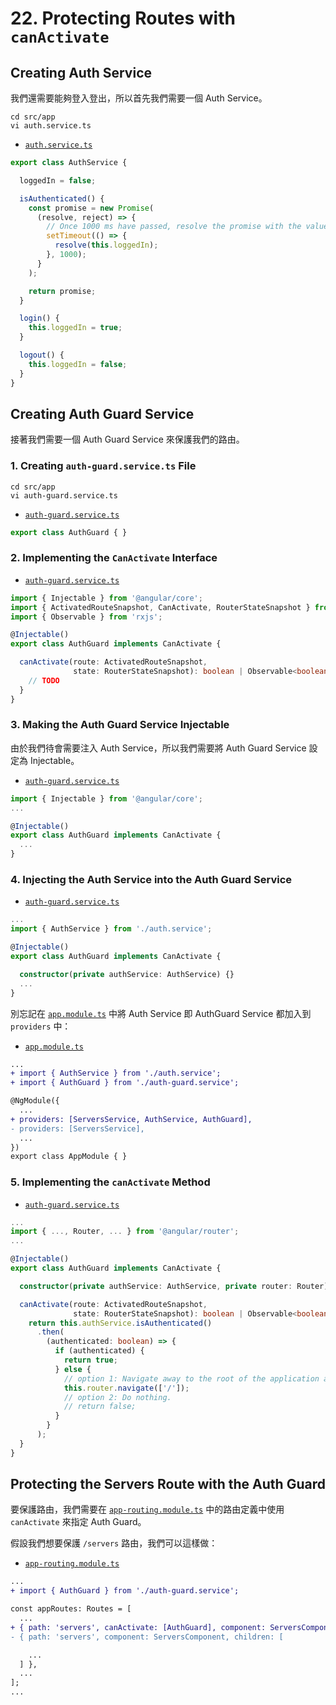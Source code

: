 # 22. Protecting Routes with `canActivate`

## Creating Auth Service

我們還需要能夠登入登出，所以首先我們需要一個 Auth Service。

```shell
cd src/app
vi auth.service.ts
```

- [`auth.service.ts`](../../routing-app/src/app/auth.service.ts)

```ts
export class AuthService {

  loggedIn = false;

  isAuthenticated() {
    const promise = new Promise(
      (resolve, reject) => {
        // Once 1000 ms have passed, resolve the promise with the value of this.loggedIn.
        setTimeout(() => {
          resolve(this.loggedIn);
        }, 1000);
      }
    );

    return promise;
  }

  login() {
    this.loggedIn = true;
  }

  logout() {
    this.loggedIn = false;
  }
}
```

## Creating Auth Guard Service

接著我們需要一個 Auth Guard Service 來保護我們的路由。

### 1. Creating `auth-guard.service.ts` File

```shell
cd src/app
vi auth-guard.service.ts
```

- [`auth-guard.service.ts`](../../routing-app/src/app/auth-guard.service.ts)

```ts
export class AuthGuard { }
```

### 2. Implementing the `CanActivate` Interface

- [`auth-guard.service.ts`](../../routing-app/src/app/auth-guard.service.ts)

```ts
import { Injectable } from '@angular/core';
import { ActivatedRouteSnapshot, CanActivate, RouterStateSnapshot } from '@angular/router';
import { Observable } from 'rxjs';

@Injectable()
export class AuthGuard implements CanActivate {

  canActivate(route: ActivatedRouteSnapshot, 
              state: RouterStateSnapshot): boolean | Observable<boolean> | Promise<boolean> {
    // TODO
  }
}
```


### 3. Making the Auth Guard Service Injectable

由於我們待會需要注入 Auth Service，所以我們需要將 Auth Guard Service 設定為 Injectable。

- [`auth-guard.service.ts`](../../routing-app/src/app/auth-guard.service.ts)

```ts
import { Injectable } from '@angular/core';
...

@Injectable()
export class AuthGuard implements CanActivate {
  ...
}
```

### 4. Injecting the Auth Service into the Auth Guard Service

- [`auth-guard.service.ts`](../../routing-app/src/app/auth-guard.service.ts)

```ts
...
import { AuthService } from './auth.service';

@Injectable()
export class AuthGuard implements CanActivate {

  constructor(private authService: AuthService) {}
  ...
}
```

別忘記在 [`app.module.ts`](../../routing-app/src/app/app.module.ts) 中將 Auth Service 即 AuthGuard Service 都加入到 `providers` 中：

- [`app.module.ts`](../../routing-app/src/app/app.module.ts)

```diff
...
+ import { AuthService } from './auth.service';
+ import { AuthGuard } from './auth-guard.service';

@NgModule({
  ...
+ providers: [ServersService, AuthService, AuthGuard],
- providers: [ServersService],
  ...
})
export class AppModule { }
```


### 5. Implementing the `canActivate` Method

- [`auth-guard.service.ts`](../../routing-app/src/app/auth-guard.service.ts)

```ts
...
import { ..., Router, ... } from '@angular/router';
...

@Injectable()
export class AuthGuard implements CanActivate {

  constructor(private authService: AuthService, private router: Router) {}

  canActivate(route: ActivatedRouteSnapshot,
              state: RouterStateSnapshot): boolean | Observable<boolean> | Promise<boolean> {
    return this.authService.isAuthenticated()
      .then(
        (authenticated: boolean) => {
          if (authenticated) {
            return true;
          } else {
            // option 1: Navigate away to the root of the application after 1000 ms.
            this.router.navigate(['/']);
            // option 2: Do nothing.
            // return false;
          }
        }
      );
  }
}
```

## Protecting the Servers Route with the Auth Guard

要保護路由，我們需要在 [`app-routing.module.ts`](../../routing-app/src/app/app-routing.module.ts) 中的路由定義中使用 `canActivate` 來指定 Auth Guard。

假設我們想要保護 `/servers` 路由，我們可以這樣做：

- [`app-routing.module.ts`](../../routing-app/src/app/app-routing.module.ts)

```diff
...
+ import { AuthGuard } from './auth-guard.service';

const appRoutes: Routes = [
  ...
+ { path: 'servers', canActivate: [AuthGuard], component: ServersComponent, children: [
- { path: 'servers', component: ServersComponent, children: [

    ...
  ] },
  ...
];
...
```
